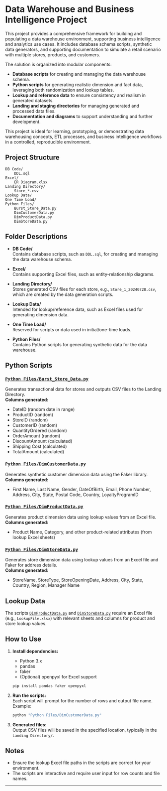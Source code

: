 # Data Warehouse and Business Intelligence Project

This project provides a comprehensive framework for building and populating a data warehouse environment, supporting business intelligence and analytics use cases. It includes database schema scripts, synthetic data generators, and supporting documentation to simulate a retail scenario with multiple stores, products, and customers.

The solution is organized into modular components:
- **Database scripts** for creating and managing the data warehouse schema.
- **Python scripts** for generating realistic dimension and fact data, leveraging both randomization and lookup tables.
- **Lookup and reference data** to ensure consistency and realism in generated datasets.
- **Landing and staging directories** for managing generated and processed data files.
- **Documentation and diagrams** to support understanding and further development.

This project is ideal for learning, prototyping, or demonstrating data warehousing concepts, ETL processes, and business intelligence workflows in a controlled, reproducible environment.

## Project Structure

```
DB Code/
    DDL.sql
Excel/
    ER Diagram.xlsx
Landing Directory/
    Store_*.csv
Lookup Data/
One Time Load/
Python Files/
    Burst_Store_Data.py
    DimCustomerData.py
    DimProductData.py
    DimStoreData.py
```

## Folder Descriptions

- **DB Code/**  
  Contains database scripts, such as `DDL.sql`, for creating and managing the data warehouse schema.

- **Excel/**  
  Contains supporting Excel files, such as entity-relationship diagrams.

- **Landing Directory/**  
  Stores generated CSV files for each store, e.g., `Store_1_20240728.csv`, which are created by the data generation scripts.

- **Lookup Data/**  
  Intended for lookup/reference data, such as Excel files used for generating dimension data.

- **One Time Load/**  
  Reserved for scripts or data used in initial/one-time loads.

- **Python Files/**  
  Contains Python scripts for generating synthetic data for the data warehouse.

## Python Scripts

### [`Python Files/Burst_Store_Data.py`](Python%20Files/Burst_Store_Data.py)
Generates transactional data for stores and outputs CSV files to the Landing Directory.  
**Columns generated:**
- DateID (random date in range)
- ProductID (random)
- StoreID (random)
- CustomerID (random)
- QuantityOrdered (random)
- OrderAmount (random)
- DiscountAmount (calculated)
- Shipping Cost (calculated)
- TotalAmount (calculated)

### [`Python Files/DimCustomerData.py`](Python%20Files/DimCustomerData.py)
Generates synthetic customer dimension data using the Faker library.  
**Columns generated:**
- First Name, Last Name, Gender, DateOfBirth, Email, Phone Number, Address, City, State, Postal Code, Country, LoyaltyProgramID

### [`Python Files/DimProductData.py`](Python%20Files/DimProductData.py)
Generates product dimension data using lookup values from an Excel file.  
**Columns generated:**  
- Product Name, Category, and other product-related attributes (from lookup Excel sheets)

### [`Python Files/DimStoreData.py`](Python%20Files/DimStoreData.py)
Generates store dimension data using lookup values from an Excel file and Faker for address details.  
**Columns generated:**  
- StoreName, StoreType, StoreOpeningDate, Address, City, State, Country, Region, Manager Name

## Lookup Data

The scripts [`DimProductData.py`](Python%20Files/DimProductData.py) and [`DimStoreData.py`](Python%20Files/DimStoreData.py) require an Excel file (e.g., `LookupFile.xlsx`) with relevant sheets and columns for product and store lookup values.

## How to Use

1. **Install dependencies:**  
   - Python 3.x  
   - pandas  
   - faker  
   - (Optional) openpyxl for Excel support

   ```sh
   pip install pandas faker openpyxl
   ```

2. **Run the scripts:**  
   Each script will prompt for the number of rows and output file name.  
   Example:
   ```sh
   python "Python Files/DimCustomerData.py"
   ```

3. **Generated files:**  
   Output CSV files will be saved in the specified location, typically in the `Landing Directory/`.

## Notes

- Ensure the lookup Excel file paths in the scripts are correct for your environment.
- The scripts are interactive and require user input for row counts and file names.

---